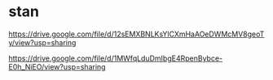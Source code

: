 # stan

https://drive.google.com/file/d/12sEMXBNLKsYlCXmHaAOeDWMcMV8geoTy/view?usp=sharing

https://drive.google.com/file/d/1MWfqLduDmIbgE4RpenBybce-E0h_NiEO/view?usp=sharing
